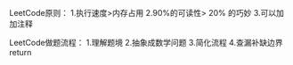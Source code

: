 LeetCode原则：
1.执行速度>内存占用
2.90%的可读性> 20% 的巧妙
3.可以加加注释


LeetCode做题流程：
1.理解题境
2.抽象成数学问题
3.简化流程
4.查漏补缺边界return

